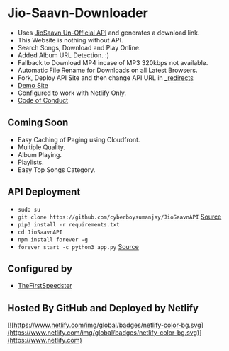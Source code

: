 # Jio-Saavn-Downloader

* Uses [JioSaavn Un-Official API](https://github.com/cyberboysumanjay/JioSaavnAPI) and generates a download link.
* This Website is nothing without API.
* Search Songs, Download and Play Online.
* Added Album URL Detection. :)
* Fallback to Download MP4 incase of MP3 320kbps not available.
* Automatic File Rename for Downloads on all Latest Browsers.
* Fork, Deploy API Site and then change API URL in [_redirects](https://github.com/ParveenBhadooOfficial/Jio-Saavn-Downloader/blob/master/_redirects)
* [Demo Site](https://jiosaavn.ga)
* Configured to work with Netlify Only.
* [Code of Conduct](https://github.com/ParveenBhadooOfficial/Jio-Saavn-Downloader/blob/master/CODE_OF_CONDUCT.md)

## Coming Soon

* Easy Caching of Paging using Cloudfront.
* Multiple Quality.
* Album Playing.
* Playlists.
* Easy Top Songs Category.

## API Deployment

* `sudo su`
* `git clone https://github.com/cyberboysumanjay/JioSaavnAPI` [Source](https://github.com/cyberboysumanjay/JioSaavnAPI#installation)
* `pip3 install -r requirements.txt`
* `cd JioSaavnAPI`
* `npm install forever -g`
* `forever start -c python3 app.py` [Source](https://github.com/cyberboysumanjay/JioSaavnAPI/issues/17#issuecomment-696794077)

## Configured by

* [TheFirstSpeedster](https://l.telegram.ind.in/TheFirstSpeedster)

## Hosted By GitHub and Deployed by Netlify

[![https://www.netlify.com/img/global/badges/netlify-color-bg.svg](https://www.netlify.com/img/global/badges/netlify-color-bg.svg)](https://www.netlify.com)
